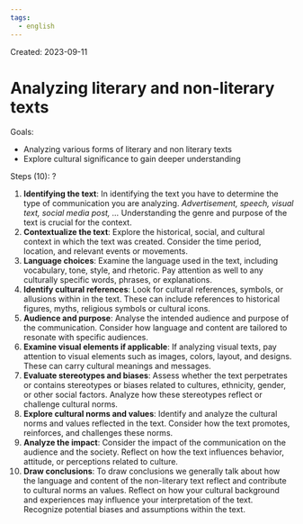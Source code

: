 ```yaml
---
tags:
  - english
---
```

Created: 2023-09-11

# Analyzing literary and non-literary texts
Goals:
- Analyzing various forms of literary and non literary texts
- Explore cultural significance to gain deeper understanding

Steps (10):
?
1. **Identifying the text**: In identifying the text you have to determine the type of communication you are analyzing. *Advertisement, speech, visual text, social media post, …* Understanding the genre and purpose of the text is crucial for the context.
2. **Contextualize the text**: Explore the historical, social, and cultural context in which the text was created. Consider the time period, location, and relevant events or movements.
3. **Language choices**: Examine the language used in the text, including vocabulary, tone, style, and rhetoric. Pay attention as well to any culturally specific words, phrases, or explanations.
4. **Identify cultural references**: Look for cultural references, symbols, or allusions within in the text. These can include references to historical figures, myths, religious symbols or cultural icons.
5. **Audience and purpose**: Analyse the intended audience and purpose of the communication. Consider how language and content are tailored to resonate with specific audiences.
6. **Examine visual elements if applicable**: If analyzing visual texts, pay attention to visual elements such as images, colors, layout, and designs. These can carry cultural meanings and messages.
7. **Evaluate stereotypes and biases**: Assess whether the text perpetrates or contains stereotypes or biases related to cultures, ethnicity, gender, or other social factors. Analyze how these stereotypes reflect or challenge cultural norms.
8. **Explore cultural norms and values**: Identify and analyze the cultural norms and values reflected in the text. Consider how the text promotes, reinforces, and challenges these norms.
9. **Analyze the impact**: Consider the impact of the communication on the audience and the society. Reflect on how the text influences behavior, attitude, or perceptions related to culture.
10. **Draw conclusions**: To draw conclusions we generally talk about how the language and content of the non-literary text reflect and contribute to cultural norms an values. Reflect on how your cultural background and experiences may influence your interpretation of the text. Recognize potential biases and assumptions within the text.
<!--SR:!2024-04-09,129,250-->

